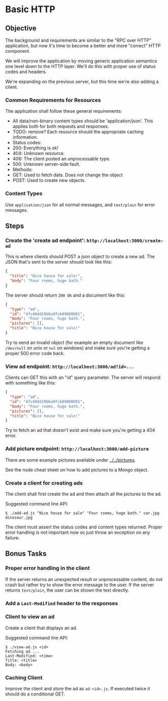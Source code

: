 Basic HTTP
==========

Objective
---------

The background and requirements are similar to the "RPC over HTTP"
application, but now it's time to become a better and more "correct"
HTTP component.

We will improve the application by moving generic application
semantics one level down to the HTTP layer. We'll do this with proper
use of status codes and headers.

We're expanding on the previous server, but this time we're also
adding a client.

### Common Requirements for Resources

The application shall follow these general requirements:

* All data/non-binary content types should be 'application/json'. This
  applies both for both requests and responses.
* TODO: remove? Each resource should the appropriate caching information.
* Status codes:
 * 200: Everything is ok!
 * 404: Unknown resource.
 * 406: The client posted an unprocessable type.
 * 500: Unknown server-side fault.
* Methods:
 * GET: Used to fetch data. Does not change the object
 * POST: Used to create new objects.

### Content Types

Use `application/json` for all normal messages, and `text/plain` for
error messages.

Steps
-----

### Create the 'create ad endpoint': `http://localhost:3000/create-ad`

This is where clients should POST a json object to create a new ad.
The JSON that's sent to the server should look like this:

~~~json
{
  "title": "Nice house for sale!",
  "body": "Four rooms, huge bath."
}
~~~

The server should return `200 Ok` and a document like this:

~~~json
{
  "type": "ad",
  "id": "4fc494d10b6a9fcb09000001", 
  "body": "Four rooms, huge bath.", 
  "pictures": [], 
  "title": "Nice house for sale!"
}
~~~

Try to send an invalid object (for example an empty document like
`/dev/null` on unix or `nul` on windows) and make sure you're getting
a proper 500 error code back.

### View ad endpoint:  `http://localhost:3000/ad?id=...`
 
Clients can GET this with an "id" query parameter. The server will
respond with something like this:

~~~json
{
  "type": "ad",
  "id": "4fc494d10b6a9fcb09000001", 
  "body": "Four rooms, huge bath.", 
  "pictures": [], 
  "title": "Nice house for sale!"
}
~~~

Try to fetch an ad that doesn't exist and make sure you're getting a
404 error.

### Add picture endpoint: `http://localhost:3000/add-picture`

There are some example pictures available under
[../../pictures](../../pictures/).

See the node cheat sheet on how to add pictures to a Mongo object.

### Create a client for creating ads

The client shall first create the ad and then attach all the pictures
to the ad.

Suggested command line API:

    $ ./add-ad.js "Nice house for sale" "Four rooms, huge bath." car.jpg dinosaur.jpg

The client must assert the status codes and content types returned.
Proper error handling is not important now so just throw an exception
on any failure.

Bonus Tasks
-----------

### Proper error handling in the client

If the server returns an unexpected result or unprocessable content,
do not crash but rather try to show the error message to the user. If
the server returns `text/plain`, the user can be shown the text
directly.

### Add a `Last-Modified` header to the responses

### Client to view an ad

Create a client that displays an ad.

Suggested command line API:

    $ ./view-ad.js <id>
    Fetching ad ...
    Last-Modified: <time>
    Title: <title>
    Body: <body>

### Caching Client

Improve the client and store the ad as `ad-<id>.js`. If executed twice
it should do a conditional GET.
